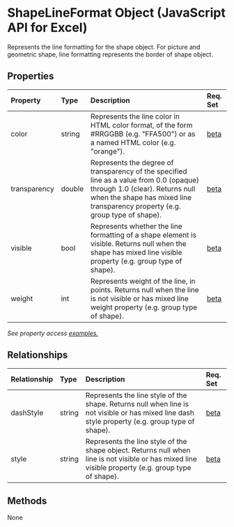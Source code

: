 # ShapeLineFormat Object (JavaScript API for Excel)

Represents the line formatting for the shape object. For picture and geometric shape, line formatting represents the border of shape object.

## Properties

| Property	   | Type	|Description| Req. Set|
|:---------------|:--------|:----------|:----|
|color|string|Represents the line color in HTML color format, of the form #RRGGBB (e.g. "FFA500") or as a named HTML color (e.g. "orange").|[beta](../requirement-sets/excel-api-requirement-sets.md)|
|transparency|double|Represents the degree of transparency of the specified line as a value from 0.0 (opaque) through 1.0 (clear). Returns null when the shape has mixed line transparency property (e.g. group type of shape).|[beta](../requirement-sets/excel-api-requirement-sets.md)|
|visible|bool|Represents whether the line formatting of a shape element is visible. Returns null when the shape has mixed line visible property (e.g. group type of shape).|[beta](../requirement-sets/excel-api-requirement-sets.md)|
|weight|int|Represents weight of the line, in points. Returns null when the line is not visible or has mixed line weight property (e.g. group type of shape).|[beta](../requirement-sets/excel-api-requirement-sets.md)|

_See property access [examples.](#property-access-examples)_

## Relationships
| Relationship | Type	|Description| Req. Set|
|:---------------|:--------|:----------|:----|
|dashStyle|string|Represents the line style of the shape. Returns null when line is not visible or has mixed line dash style property (e.g. group type of shape).|[beta](../requirement-sets/excel-api-requirement-sets.md)|
|style|string|Represents the line style of the shape object. Returns null when line is not visible or has mixed line visible property (e.g. group type of shape).|[beta](../requirement-sets/excel-api-requirement-sets.md)|

## Methods
None

